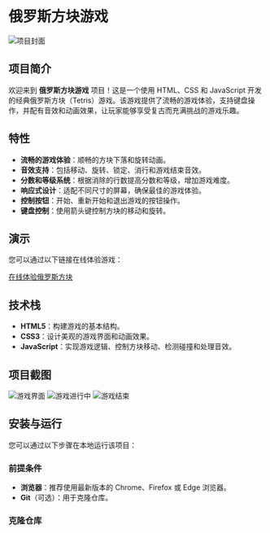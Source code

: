 # 俄罗斯方块游戏

![项目封面](https://github.com/Binge-666/tetris-game/blob/main/screenshots/cover.png?raw=true)

## 项目简介

欢迎来到 **俄罗斯方块游戏** 项目！这是一个使用 HTML、CSS 和 JavaScript 开发的经典俄罗斯方块（Tetris）游戏。该游戏提供了流畅的游戏体验，支持键盘操作，并配有音效和动画效果，让玩家能够享受复古而充满挑战的游戏乐趣。

## 特性

- **流畅的游戏体验**：顺畅的方块下落和旋转动画。
- **音效支持**：包括移动、旋转、锁定、消行和游戏结束音效。
- **分数和等级系统**：根据消除的行数提高分数和等级，增加游戏难度。
- **响应式设计**：适配不同尺寸的屏幕，确保最佳的游戏体验。
- **控制按钮**：开始、重新开始和退出游戏的按钮操作。
- **键盘控制**：使用箭头键控制方块的移动和旋转。

## 演示

您可以通过以下链接在线体验游戏：

[在线体验俄罗斯方块](https://Binge-666.github.io/tetris-game/)

## 技术栈

- **HTML5**：构建游戏的基本结构。
- **CSS3**：设计美观的游戏界面和动画效果。
- **JavaScript**：实现游戏逻辑、控制方块移动、检测碰撞和处理音效。

## 项目截图

![游戏界面](https://github.com/Binge-666/tetris-game/blob/main/screenshots/game_interface.png?raw=true)
![游戏进行中](https://github.com/Binge-666/tetris-game/blob/main/screenshots/game_playing.png?raw=true)
![游戏结束](https://github.com/Binge-666/tetris-game/blob/main/screenshots/game_over.png?raw=true)

## 安装与运行

您可以通过以下步骤在本地运行该项目：

### 前提条件

- **浏览器**：推荐使用最新版本的 Chrome、Firefox 或 Edge 浏览器。
- **Git**（可选）：用于克隆仓库。

### 克隆仓库
